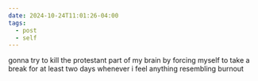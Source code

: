 ```yaml
---
date: 2024-10-24T11:01:26-04:00
tags:
  - post
  - self
---
```

gonna try to kill the protestant part of my brain by forcing myself to take a break for at least two days whenever i feel anything resembling burnout

